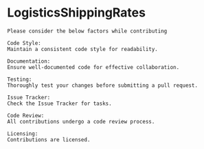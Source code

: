 # LogisticsShippingRates
   

    Please consider the below factors while contributing
    
    Code Style:
    Maintain a consistent code style for readability.
    
    Documentation:   
    Ensure well-documented code for effective collaboration.
    
    Testing:
    Thoroughly test your changes before submitting a pull request.
    
    Issue Tracker:  
    Check the Issue Tracker for tasks.
    
    Code Review: 
    All contributions undergo a code review process.
    
    Licensing:
    Contributions are licensed.
